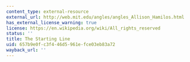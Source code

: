 ```yaml
---
content_type: external-resource
external_url: http://web.mit.edu/angles/angles_Allison_Hamilos.html
has_external_license_warning: true
license: https://en.wikipedia.org/wiki/All_rights_reserved
status: ''
title: The Starting Line
uid: 657b9e0f-c3f4-46d5-961e-fce03eb83a72
wayback_url: ''
---
```


